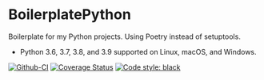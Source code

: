 # BoilerplatePython

Boilerplate for my Python projects. Using Poetry instead of setuptools.

* Python 3.6, 3.7, 3.8, and 3.9 supported on Linux, macOS, and Windows.

[![Github-CI][github-ci]][github-link]
[![Coverage Status][codecov-badge]][codecov-link]
[![Code style: black][black-badge]][black-link]

[github-ci]: https://github.com/Robpol86/sphinx-disqus/workflows/ci/badge.svg?branch=main
[github-link]: https://github.com/Robpol86/sphinx-disqus
[codecov-badge]: https://codecov.io/gh/Robpol86/sphinx-disqus/branch/main/graph/badge.svg
[codecov-link]: https://codecov.io/gh/Robpol86/sphinx-disqus
[black-badge]: https://img.shields.io/badge/code%20style-black-000000.svg
[black-link]: https://github.com/ambv/black
